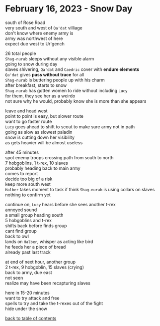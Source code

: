 # February 16, 2023 - Snow Day

south of Rose Road  
very south and west of `Qa'dat` villiage  
don't know where enemy army is  
army was northwest of here  
expect due west to Ur'gench  

26 total people  
`Shag-nurab` sleeps without any visible alarm  
going to snow during day  
slaves shivering, `Qa'dat` and `Caedric` cover with **endure elements**  
`Qa'dat` gives **pass without trace** for all  
`Shag-nurab` is buttering people up with his charm  
after breakfast, starts to snow  
`Shag-nurab` has gotten women to ride without including `Lucy`  
for them, they see her as a weirdo  
not sure why he would, probably know she is more than she appears  

leave and head west  
point to point is easy, but slower route  
want to go faster route  
`Lucy` goes ahead to shift to scout to make sure army not in path  
going as slow as slowest paladin  
snow is cutting down her visibility  
as gets heavier will be almost useless  

after 45 minutes  
spot enemy troops crossing path from south to north  
7 hobgoblins, 1 t-rex, 10 slaves  
probably heading back to main army  
comes to report  
decide too big of a risk  
keep more south west  
`Halber` takes moment to task if think `Shag-nurab` is using collars on slaves  
nothing to confirm yet  

continue on, `Lucy` hears before she sees another t-rex  
annoyed sound  
a small group heading south  
5 hobgoblins and t-rex  
shifts back before finds group  
cant find group  
back to owl  
lands on `Halber`, whisper as acting like bird  
he feeds her a piece of bread  
already past last track  

at end of next hour, another group  
2 t-rex, 9 hobgoblin, 15 slaves (crying)  
back to army, due east  
not seen  
realize may have been recapturing slaves  

here in 15-20 minutes  
want to try attack and free  
spells to try and take the t-rexes out of the fight  
hide under the snow  


[back to table of contents](/sessions/README.md)
